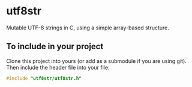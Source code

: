 # utf8str

Mutable UTF-8 strings in C, using a simple array-based structure.

## To include in your project

Clone this project into yours (or add as a submodule if you are using git). Then
include the header file into your file:

```c
#include "utf8str/utf8str.h"
```



